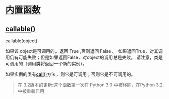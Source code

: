# [内置函数](https://github.com/Summer-Felix/Develop/blob/master/Python/内置函数.md) #

## [callable()](http://python.usyiyi.cn/translate/python_352/library/functions.html) ##

callable(object)

如果该 object是可调用的，返回 True ,否则返回 False 。
如果返回True，对其调用仍有可能失败；但是如果返回False，对object的调用总是失败。
请注意，类是可调用的（调用类将返回一个新的实例）。

如果实例的类有[__call__()](http://python.usyiyi.cn/translate/python_352/reference/datamodel.html#object.__call__)方法，则它是可调用；否则它是不可调用的。

> 在 3.2版本的更新:这个函数第一次在 Python 3.0 中被移除，在Python 3.2.中被重新启用
